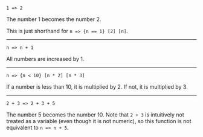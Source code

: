 ```
1 => 2
```
The number 1 becomes the number 2.

This is just shorthand for `n => {n == 1} [2] [n]`.

---

```
n => n + 1
```
All numbers are increased by 1.

---

```
n => {n < 10} [n * 2] [n * 3]
```
If a number is less than 10, it is multiplied by 2. If not, it is multiplied by 3.

---

```
2 + 3 => 2 + 3 + 5
```
The number 5 becomes the number 10. Note that `2 + 3` is intuitively not treated as a variable (even though it is not numeric), so this function is not equivalent to `n => n + 5`.